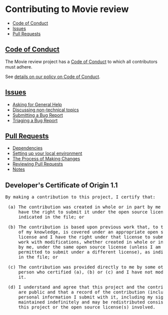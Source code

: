 # Contributing to Movie review

* [Code of Conduct](#code-of-conduct)
* [Issues](#issues)
* [Pull Requests](#pull-requests)

## [Code of Conduct](./doc/contributing/code-of-conduct.md)

The Movie review project has a
[Code of Conduct](https://github.com/nodejs/admin/blob/HEAD/CODE_OF_CONDUCT.md)
to which all contributors must adhere.

See [details on our policy on Code of Conduct](./doc/contributing/code-of-conduct.md).

## [Issues](./doc/contributing/issues.md)

* [Asking for General Help](./doc/contributing/issues.md#asking-for-general-help)
* [Discussing non-technical topics](./doc/contributing/issues.md#discussing-non-technical-topics)
* [Submitting a Bug Report](./doc/contributing/issues.md#submitting-a-bug-report)
* [Triaging a Bug Report](./doc/contributing/issues.md#triaging-a-bug-report)

## [Pull Requests](./doc/contributing/pull-requests.md)

* [Dependencies](./doc/contributing/pull-requests.md#dependencies)
* [Setting up your local environment](./doc/contributing/pull-requests.md#setting-up-your-local-environment)
* [The Process of Making Changes](./doc/contributing/pull-requests.md#the-process-of-making-changes)
* [Reviewing Pull Requests](./doc/contributing/pull-requests.md#reviewing-pull-requests)
* [Notes](./doc/contributing/pull-requests.md#notes)

<a id="developers-certificate-of-origin"></a>

## Developer's Certificate of Origin 1.1

<pre>
By making a contribution to this project, I certify that:

 (a) The contribution was created in whole or in part by me and I
     have the right to submit it under the open source license
     indicated in the file; or

 (b) The contribution is based upon previous work that, to the best
     of my knowledge, is covered under an appropriate open source
     license and I have the right under that license to submit that
     work with modifications, whether created in whole or in part
     by me, under the same open source license (unless I am
     permitted to submit under a different license), as indicated
     in the file; or

 (c) The contribution was provided directly to me by some other
     person who certified (a), (b) or (c) and I have not modified
     it.

 (d) I understand and agree that this project and the contribution
     are public and that a record of the contribution (including all
     personal information I submit with it, including my sign-off) is
     maintained indefinitely and may be redistributed consistent with
     this project or the open source license(s) involved.
</pre>
